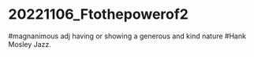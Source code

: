 # 20221106_Ftothepowerof2
#magnanimous adj having or showing a generous and kind nature
#Hank Mosley Jazz.
